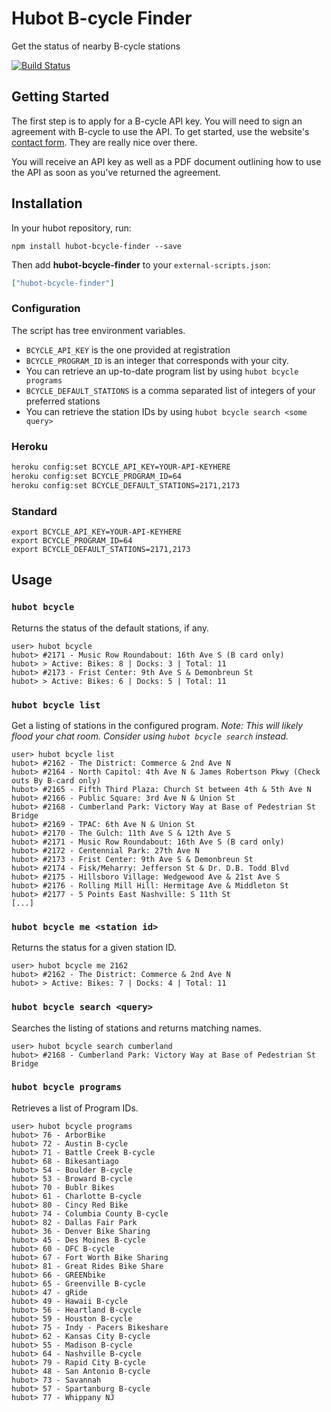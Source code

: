 # Hubot B-cycle Finder

Get the status of nearby B-cycle stations

[![Build Status](https://travis-ci.org/stephenyeargin/hubot-bcycle-finder.png)](https://travis-ci.org/stephenyeargin/hubot-bcycle-finder)

## Getting Started

The first step is to apply for a B-cycle API key. You will need to sign an agreement with B-cycle to use the API. To get started, use the website's [contact form](https://www.bcycle.com/contact-us). They are really nice over there.

You will receive an API key as well as a PDF document outlining how to use the API as soon as you've returned the agreement.

## Installation

In your hubot repository, run:

`npm install hubot-bcycle-finder --save`

Then add **hubot-bcycle-finder** to your `external-scripts.json`:

```json
["hubot-bcycle-finder"]
```

### Configuration

The script has tree environment variables.

- `BCYCLE_API_KEY` is the one provided at registration
- `BCYCLE_PROGRAM_ID` is an integer that corresponds with your city.
 - You can retrieve an up-to-date program list by using `hubot bcycle programs`
- `BCYCLE_DEFAULT_STATIONS` is a comma separated list of integers of your preferred stations
 - You can retrieve the station IDs by using `hubot bcycle search <some query>` 

### Heroku

```bash
heroku config:set BCYCLE_API_KEY=YOUR-API-KEYHERE
heroku config:set BCYCLE_PROGRAM_ID=64
heroku config:set BCYCLE_DEFAULT_STATIONS=2171,2173
```

### Standard

```
export BCYCLE_API_KEY=YOUR-API-KEYHERE
export BCYCLE_PROGRAM_ID=64
export BCYCLE_DEFAULT_STATIONS=2171,2173
```

## Usage

### `hubot bcycle`

Returns the status of the default stations, if any.

```
user> hubot bcycle
hubot> #2171 - Music Row Roundabout: 16th Ave S (B card only)
hubot> > Active: Bikes: 8 | Docks: 3 | Total: 11
hubot> #2173 - Frist Center: 9th Ave S & Demonbreun St
hubot> > Active: Bikes: 6 | Docks: 5 | Total: 11
```

### `hubot bcycle list`

Get a listing of stations in the configured program. _Note: This will likely flood your chat room. Consider using `hubot bcycle search` instead._

```
user> hubot bcycle list
hubot> #2162 - The District: Commerce & 2nd Ave N
hubot> #2164 - North Capitol: 4th Ave N & James Robertson Pkwy (Check outs By B-card only)
hubot> #2165 - Fifth Third Plaza: Church St between 4th & 5th Ave N
hubot> #2166 - Public Square: 3rd Ave N & Union St
hubot> #2168 - Cumberland Park: Victory Way at Base of Pedestrian St Bridge
hubot> #2169 - TPAC: 6th Ave N & Union St
hubot> #2170 - The Gulch: 11th Ave S & 12th Ave S
hubot> #2171 - Music Row Roundabout: 16th Ave S (B card only)
hubot> #2172 - Centennial Park: 27th Ave N
hubot> #2173 - Frist Center: 9th Ave S & Demonbreun St
hubot> #2174 - Fisk/Meharry: Jefferson St & Dr. D.B. Todd Blvd
hubot> #2175 - Hillsboro Village: Wedgewood Ave & 21st Ave S
hubot> #2176 - Rolling Mill Hill: Hermitage Ave & Middleton St
hubot> #2177 - 5 Points East Nashville: S 11th St
[...]
```

### `hubot bcycle me <station id>`

Returns the status for a given station ID.

```
user> hubot bcycle me 2162
hubot> #2162 - The District: Commerce & 2nd Ave N
hubot> > Active: Bikes: 7 | Docks: 4 | Total: 11
```

### `hubot bcycle search <query>`

Searches the listing of stations and returns matching names.

```
user> hubot bcycle search cumberland
hubot> #2168 - Cumberland Park: Victory Way at Base of Pedestrian St Bridge
```

### `hubot bcycle programs`

Retrieves a list of Program IDs.

```
user> hubot bcycle programs
hubot> 76 - ArborBike
hubot> 72 - Austin B-cycle
hubot> 71 - Battle Creek B-cycle
hubot> 68 - Bikesantiago
hubot> 54 - Boulder B-cycle
hubot> 53 - Broward B-cycle
hubot> 70 - Bublr Bikes
hubot> 61 - Charlotte B-cycle
hubot> 80 - Cincy Red Bike
hubot> 74 - Columbia County B-cycle
hubot> 82 - Dallas Fair Park
hubot> 36 - Denver Bike Sharing
hubot> 45 - Des Moines B-cycle
hubot> 60 - DFC B-cycle
hubot> 67 - Fort Worth Bike Sharing
hubot> 81 - Great Rides Bike Share
hubot> 66 - GREENbike
hubot> 65 - Greenville B-cycle
hubot> 47 - gRide
hubot> 49 - Hawaii B-cycle
hubot> 56 - Heartland B-cycle
hubot> 59 - Houston B-cycle
hubot> 75 - Indy - Pacers Bikeshare 
hubot> 62 - Kansas City B-cycle
hubot> 55 - Madison B-cycle
hubot> 64 - Nashville B-cycle
hubot> 79 - Rapid City B-cycle
hubot> 48 - San Antonio B-cycle
hubot> 73 - Savannah
hubot> 57 - Spartanburg B-cycle
hubot> 77 - Whippany NJ
```
